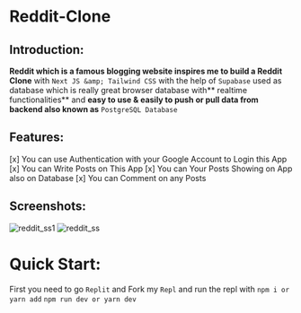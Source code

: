 # Reddit-Clone

## Introduction:

**Reddit which is a famous blogging website inspires me to build a Reddit Clone** with `Next JS &amp; Tailwind CSS` with the help of `Supabase` used as database which is really great browser database with** realtime functionalities** and **easy to use & easily to push or pull data from backend also known as** `PostgreSQL Database`

## Features:
[x] You can use Authentication with your Google Account to Login this App
[x] You can Write Posts on This App
[x] You can Your Posts Showing on App also on Database
[x] You can Comment on any Posts

## Screenshots:

![reddit_ss1](https://user-images.githubusercontent.com/52501040/187036576-90fe2e7e-4494-4493-97eb-81324eff8605.PNG)
![reddit_ss](https://user-images.githubusercontent.com/52501040/187036579-35ee49b3-2cd5-4949-8abc-9902f831f874.PNG)

# Quick Start:
First you need to go `Replit` and Fork my `Repl` and run the repl with
``` npm i or yarn add ```
``` npm run dev or yarn dev ```
